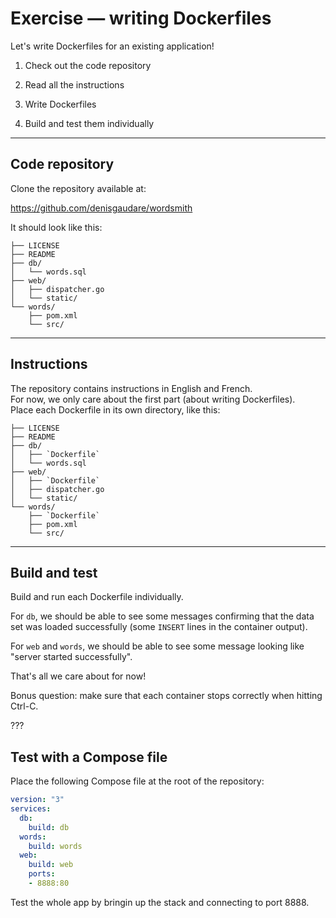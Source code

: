# Exercise — writing Dockerfiles

Let's write Dockerfiles for an existing application!

1. Check out the code repository

2. Read all the instructions

3. Write Dockerfiles

4. Build and test them individually

<!--
5. Test them together with the provided Compose file
-->

---

## Code repository

Clone the repository available at:

https://github.com/denisgaudare/wordsmith

It should look like this:
```
├── LICENSE
├── README
├── db/
│   └── words.sql
├── web/
│   ├── dispatcher.go
│   └── static/
└── words/
    ├── pom.xml
    └── src/
```

---

## Instructions

The repository contains instructions in English and French.
<br/>
For now, we only care about the first part (about writing Dockerfiles).
<br/>
Place each Dockerfile in its own directory, like this:
```
├── LICENSE
├── README
├── db/
│   ├── `Dockerfile`
│   └── words.sql
├── web/
│   ├── `Dockerfile`
│   ├── dispatcher.go
│   └── static/
└── words/
    ├── `Dockerfile`
    ├── pom.xml
    └── src/
```

---

## Build and test

Build and run each Dockerfile individually.

For `db`, we should be able to see some messages confirming that the data set
was loaded successfully (some `INSERT` lines in the container output).

For `web` and `words`, we should be able to see some message looking like
"server started successfully".

That's all we care about for now!

Bonus question: make sure that each container stops correctly when hitting Ctrl-C.

???

## Test with a Compose file

Place the following Compose file at the root of the repository:


```yaml
version: "3"
services:
  db:
    build: db
  words:
    build: words
  web:
    build: web
    ports:
    - 8888:80
```

Test the whole app by bringin up the stack and connecting to port 8888.
